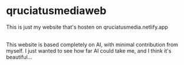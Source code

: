 # qruciatusmediaweb 
<p> This is just my website that's hosten on qruciatusmedia.netlify.app </p>
<br>
This website is based completely on AI, with minimal contribution from myself. I just wanted to see how far AI could take me, and I think it's beautiful...